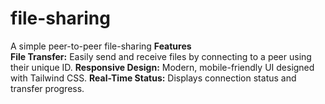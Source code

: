 # file-sharing
A simple peer-to-peer file-sharing 
**Features**
<br/>
**File Transfer:** Easily send and receive files by connecting to a peer using their unique ID.
**Responsive Design:** Modern, mobile-friendly UI designed with Tailwind CSS.
**Real-Time Status:** Displays connection status and transfer progress.
